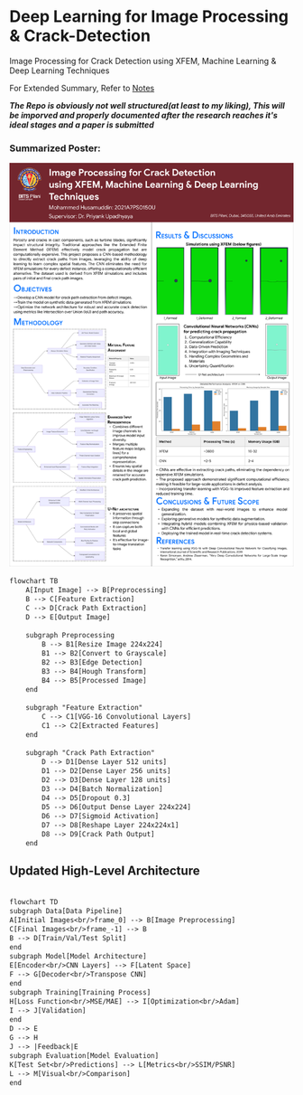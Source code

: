 # Deep Learning for Image Processing & Crack-Detection
Image Processing for Crack Detection  using XFEM, Machine Learning &amp; Deep Learning Techniques

For Extended Summary, Refer to [Notes](/notes.md)

**_The Repo is obviously not well structured(at least to my liking), This will be imporved and properly documented after the research reaches it's ideal stages and a paper is submitted_**

### Summarized Poster:
![Poster](/Explanation_Poster.png)

```mermaid
flowchart TB
    A[Input Image] --> B[Preprocessing]
    B --> C[Feature Extraction]
    C --> D[Crack Path Extraction]
    D --> E[Output Image]

    subgraph Preprocessing
        B --> B1[Resize Image 224x224]
        B1 --> B2[Convert to Grayscale]
        B2 --> B3[Edge Detection]
        B3 --> B4[Hough Transform]
        B4 --> B5[Processed Image]
    end

    subgraph "Feature Extraction"
        C --> C1[VGG-16 Convolutional Layers]
        C1 --> C2[Extracted Features]
    end

    subgraph "Crack Path Extraction"
        D --> D1[Dense Layer 512 units]
        D1 --> D2[Dense Layer 256 units]
        D2 --> D3[Dense Layer 128 units]
        D3 --> D4[Batch Normalization]
        D4 --> D5[Dropout 0.3]
        D5 --> D6[Output Dense Layer 224x224]
        D6 --> D7[Sigmoid Activation]
        D7 --> D8[Reshape Layer 224x224x1]
        D8 --> D9[Crack Path Output]
    end
```

## Updated High-Level Architecture

```mermaid

flowchart TD
subgraph Data[Data Pipeline]
A[Initial Images<br/>frame_0] --> B[Image Preprocessing]
C[Final Images<br/>frame_-1] --> B
B --> D[Train/Val/Test Split]
end
subgraph Model[Model Architecture]
E[Encoder<br/>CNN Layers] --> F[Latent Space]
F --> G[Decoder<br/>Transpose CNN]
end
subgraph Training[Training Process]
H[Loss Function<br/>MSE/MAE] --> I[Optimization<br/>Adam]
I --> J[Validation]
end
D --> E
G --> H
J --> |Feedback|E
subgraph Evaluation[Model Evaluation]
K[Test Set<br/>Predictions] --> L[Metrics<br/>SSIM/PSNR]
L --> M[Visual<br/>Comparison]
end

```
